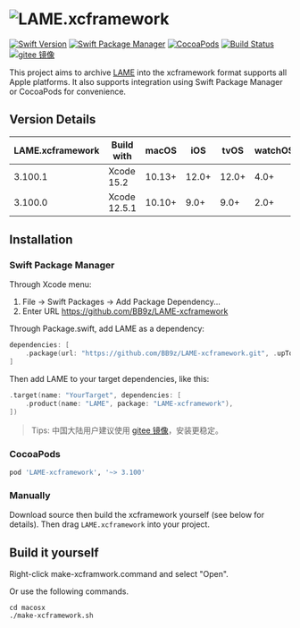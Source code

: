 # ![LAME.xcframework](https://repository-images.githubusercontent.com/404309760/90d67cd6-bfca-4180-9055-e60f92d206af)

[![Swift Version](https://img.shields.io/badge/Swift-5.3~5.9-F05138.svg?style=flat-square)](https://swift.org)
[![Swift Package Manager](https://img.shields.io/badge/spm-compatible-F05138.svg?style=flat-square)](https://swift.org/package-manager)
[![CocoaPods](https://img.shields.io/cocoapods/v/LAME-xcframework.svg?style=flat-square&colorA=555555&colorB=F05138)](https://cocoapods.org/pods/LAME-xcframework)
[![Build Status](https://img.shields.io/github/actions/workflow/status/bb9z/LAME-xcframework/ci.yml?branch=main&style=flat-square&colorA=555555&colorB=F05138)](https://github.com/bb9z/LAME-xcframework/actions)
[![gitee 镜像](https://img.shields.io/badge/%E9%95%9C%E5%83%8F-gitee-C61E22.svg?style=flat-square)](https://gitee.com/bb9z/LAME-xcframework)

This project aims to archive [LAME](https://lame.sourceforge.io) into the xcframework format supports all Apple platforms. It also supports integration using Swift Package Manager or CocoaPods for convenience.

## Version Details

LAME.xcframework | Build with   | macOS  | iOS   | tvOS  | watchOS | visionOS
-----------------|--------------|--------|-------|-------|---------|---------
3.100.1          | Xcode 15.2   | 10.13+ | 12.0+ | 12.0+ | 4.0+    | 1.0+
3.100.0          | Xcode 12.5.1 | 10.10+ |  9.0+ |  9.0+ | 2.0+    | NA

## Installation

### Swift Package Manager

Through Xcode menu:

1. File -> Swift Packages -> Add Package Dependency...
2. Enter URL https://github.com/BB9z/LAME-xcframework

Through Package.swift, add LAME as a dependency:

```swift
dependencies: [
    .package(url: "https://github.com/BB9z/LAME-xcframework.git", .upToNextMajor(from: "3.100.1"))
]
```

Then add LAME to your target dependencies, like this:

```swift
.target(name: "YourTarget", dependencies: [
    .product(name: "LAME", package: "LAME-xcframework"),
])
```

> Tips: 中国大陆用户建议使用 [gitee 镜像](https://gitee.com/bb9z/LAME-xcframework)，安装更稳定。

### CocoaPods

```ruby
pod 'LAME-xcframework', '~> 3.100'
```

### Manually

Download source then build the xcframework yourself (see below for details). Then drag `LAME.xcframework` into your project.

## Build it yourself

Right-click make-xcframwork.command and select "Open".

Or use the following commands.

```shell
cd macosx
./make-xcframework.sh
```
